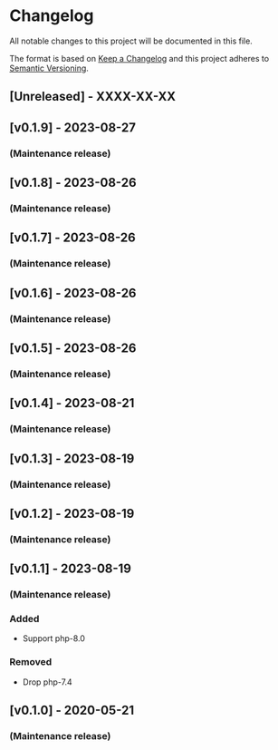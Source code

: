 # Changelog

All notable changes to this project will be documented in this file.

The format is based on [Keep a Changelog](http://keepachangelog.com/en/1.0.0/) and this project adheres to [Semantic Versioning](http://semver.org/spec/v2.0.0.html).

## [Unreleased] - XXXX-XX-XX


## [v0.1.9] -  2023-08-27
### (Maintenance release)


## [v0.1.8] -  2023-08-26
### (Maintenance release)


## [v0.1.7] -  2023-08-26
### (Maintenance release)


## [v0.1.6] -  2023-08-26
### (Maintenance release)


## [v0.1.5] -  2023-08-26
### (Maintenance release)


## [v0.1.4] -  2023-08-21
### (Maintenance release)


## [v0.1.3] -  2023-08-19
### (Maintenance release)


## [v0.1.2] -  2023-08-19
### (Maintenance release)


## [v0.1.1] -  2023-08-19
### (Maintenance release)
### Added
- Support php-8.0
### Removed
- Drop php-7.4


## [v0.1.0] -  2020-05-21
### (Maintenance release)
